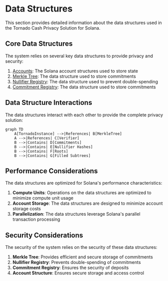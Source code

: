 # Data Structures

This section provides detailed information about the data structures used in the Tornado Cash Privacy Solution for Solana.

## Core Data Structures

The system relies on several key data structures to provide privacy and security:

1. [Accounts](accounts.md): The Solana account structures used to store state
2. [Merkle Tree](merkle-tree.md): The data structure used to store commitments
3. [Nullifier Registry](nullifier-registry.md): The data structure used to prevent double-spending
4. [Commitment Registry](commitment-registry.md): The data structure used to store commitments

## Data Structure Interactions

The data structures interact with each other to provide the complete privacy solution:

```mermaid
graph TD
    A[TornadoInstance] -->|References| B[MerkleTree]
    A -->|References| C[Verifier]
    B -->|Contains| D[Commitments]
    B -->|Contains| E[Nullifier Hashes]
    B -->|Contains| F[Roots]
    B -->|Contains| G[Filled Subtrees]
```

## Performance Considerations

The data structures are optimized for Solana's performance characteristics:

1. **Compute Units**: Operations on the data structures are optimized to minimize compute unit usage
2. **Account Storage**: The data structures are designed to minimize account storage costs
3. **Parallelization**: The data structures leverage Solana's parallel transaction processing

## Security Considerations

The security of the system relies on the security of these data structures:

1. **Merkle Tree**: Provides efficient and secure storage of commitments
2. **Nullifier Registry**: Prevents double-spending of commitments
3. **Commitment Registry**: Ensures the security of deposits
4. **Account Structure**: Ensures secure storage and access control